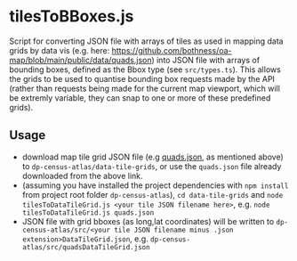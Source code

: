 # tilesToBBoxes.js

Script for converting JSON file with arrays of tiles as used in mapping data grids by data vis (e.g. here: https://github.com/bothness/oa-map/blob/main/public/data/quads.json) into JSON file with arrays of bounding boxes, defined as the Bbox type (see `src/types.ts`). This allows the grids to be used to quantise bounding box requests made by the API (rather than requests being made for the current map viewport, which will be extremly variable, they can snap to one or more of these predefined grids).

## Usage

- download map tile grid JSON file (e.g [quads.json](https://github.com/bothness/oa-map/blob/main/public/data/quads.json), as mentioned above) to `dp-census-atlas/data-tile-grids`, or
use the `quads.json` file already downloaded from the above link. 
- (assuming you have installed the project dependencies with `npm install` from project root folder `dp-census-atlas`), `cd data-tile-grids` and `node tilesToDataTileGrid.js <your tile JSON filename here>`, e.g. `node tilesToDataTileGrid.js quads.json`
- JSON file with grid bboxes (as long,lat coordinates) will be written to `dp-census-atlas/src/<your tile JSON filename minus .json extension>DataTileGrid.json`, e.g. `dp-census-atlas/src/quadsDataTileGrid.json`